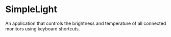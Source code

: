 # SimpleLight
An application that controls the brightness and temperature of all connected monitors using keyboard shortcuts.  
